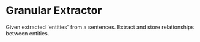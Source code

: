 Granular Extractor
=====================================================


Given extracted 'entities' from a sentences.
Extract and store relationships between entities.

